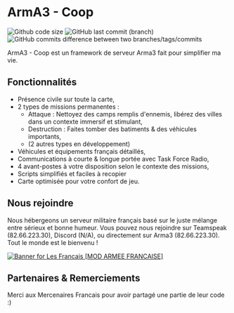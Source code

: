 # ArmA3 - Coop

![Github code size](https://img.shields.io/github/languages/code-size/LeLeLeLeto/arma3-coop?label=Taille%20du%20code)
![GitHub last commit (branch)](https://img.shields.io/github/last-commit/LeLeLeLeto/arma3-coop/main?label=Derni%C3%A8re%20modification)
![GitHub commits difference between two branches/tags/commits](https://img.shields.io/github/commits-difference/LeLeLeLeto/arma3-coop?base=main&head=dev&label=Mises%20%C3%A0%20jour%20en%20attente)

ArmA3 - Coop est un framework de serveur Arma3 fait pour simplifier ma vie.

## Fonctionnalités
- Présence civile sur toute la carte,
- 2 types de missions permanentes :
  - Attaque : Nettoyez des camps remplis d'ennemis, libérez des villes dans un contexte immersif et stimulant,
  - Destruction : Faites tomber des batiments & des véhicules importants,
  - (2 autres types en développement)
- Véhicules et équipements français détaillés,
- Communications à courte & longue portée avec Task Force Radio,
- 4 avant-postes à votre disposition selon le contexte des missions,
- Scripts simplifiés et faciles à recopier
- Carte optimisée pour votre confort de jeu.

## Nous rejoindre

Nous hébergeons un serveur militaire français basé sur le juste mélange entre sérieux et bonne humeur.
Vous pouvez nous rejoindre sur Teamspeak (82.66.223.30), Discord (N/A), ou directement sur Arma3 (82.66.223.30).
Tout le monde est le bienvenu !

[![Banner for Les Francais [MOD ARMEE FRANCAISE]](https://cdn.battlemetrics.com/b/horizontal500x80px/23664479.png?foreground=%23EEEEEE&background=%23222222&lines=%23333333&linkColor=%231185ec&chartColor=%23FF0700)](https://www.battlemetrics.com/servers/arma3/23664479)

## Partenaires & Remerciements

Merci aux Mercenaires Francais pour avoir partagé une partie de leur code :)

